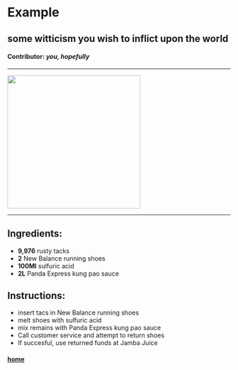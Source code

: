 # Example
## some witticism you wish to inflict upon the world
#### **Contributor**: *you, hopefully*

<hr>
<img src='./media/ef7cf8c4-b87a-11ec-b065-1e7a96b15cae.png' width=300>
<hr>

## Ingredients:
- **9,976** rusty tacks
- **2** New Balance running shoes
- **100Ml** sulfuric acid
- **2L** Panda Express kung pao sauce

## Instructions:
- insert tacs in New Balance running shoes
- melt shoes with sulfuric acid
- mix remains with Panda Express kung pao sauce
- Call customer service and attempt to return shoes
- If succesful, use returned funds at Jamba Juice

#### [home](../README.md)